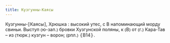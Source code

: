 ```yaml
---
title: Кузгунны-Каясы
---
```


Кузгунны-⟦Каясы⟧, Хрюшка
: высокий утес, с В напоминающий морду свиньи. Выступ ⦅ю-зап.⦆ бровки Хузгунской поляны, к ⦅В⦆ от ⦅г.⦆ Кара-Тав – из ⦅тюрк.⦆ кузгун – ворон; ⦅рпл.⦆ ⦃В14⦄.
